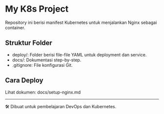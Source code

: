 # My K8s Project

Repository ini berisi manifest Kubernetes untuk menjalankan Nginx sebagai container.

## Struktur Folder
- deploy/: Folder berisi file-file YAML untuk deployment dan service.
- docs/: Dokumentasi step-by-step.
- .gitignore: File konfigurasi Git.

## Cara Deploy
Lihat dokumen: docs/setup-nginx.md

---

🛠 Dibuat untuk pembelajaran DevOps dan Kubernetes.
